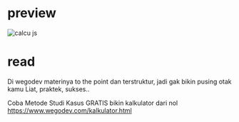 # preview
![calcu js](https://user-images.githubusercontent.com/51188767/86252577-98909480-bbdd-11ea-83d7-b4fad4f15101.PNG)

# read
Di wegodev materinya to the point dan terstruktur, jadi gak bikin pusing otak kamu
Liat, praktek, sukses..

Coba Metode Studi Kasus GRATIS bikin kalkulator dari nol https://www.wegodev.com/kalkulator.html
